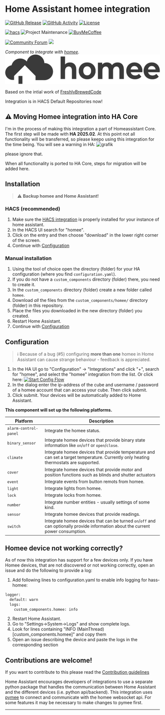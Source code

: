 # Home Assistant homee integration

[![GitHub Release][releases-shield]][releases]
[![GitHub Activity][commits-shield]][commits]
[![License][license-shield]](LICENSE)

[![hacs][hacsbadge]][hacs]
![Project Maintenance][maintenance-shield]
[![BuyMeCoffee][buymecoffeebadge]][buymecoffee]

[![Community Forum][forum-shield]][forum]
![][usage]

_Component to integrate with [homee][homee]._
![grafik][homee_logo]

Based on the intial work of [FreshlyBrewedCode]

Integration is in HACS Default Repositories now!

## :warning: Moving Homee integration into HA Core
I'm in the process of making this integration a part of Homeassistant Core. The first step will be made with **HA 2025.02**. At this point not all functionality will be transferred, so please keepo using this integration for the time being.
You will see a warning in HA:
![grafik](https://github.com/user-attachments/assets/bc825b13-7a69-4a50-b9c7-b57ffb84067a)

please ignore that.

When all functionality is ported to HA Core, steps for migration will be added here.

## Installation

> :warning: **Backup homee and Home Assistant!**

### HACS (recommended)

1. Make sure the [HACS integration](https://hacs.xyz/) is properly installed for your instance of home assistant.
2. In the HACS UI search for "homee".
3. Click on the entry and then choose "download" in the lower right corner of the screen.
4. Continue with [Configuration](https://github.com/Taraman17/hass-homee?tab=readme-ov-file#configuration)

### Manual installation

1. Using the tool of choice open the directory (folder) for your HA configuration (where you find `configuration.yaml`).
2. If you do not have a `custom_components` directory (folder) there, you need to create it.
3. In the `custom_components` directory (folder) create a new folder called `homee`.
4. Download _all_ the files from the `custom_components/homee/` directory (folder) in this repository.
5. Place the files you downloaded in the new directory (folder) you created.
6. Restart Home Assistant.
7. Continue with [Configuration](https://github.com/Taraman17/hass-homee?tab=readme-ov-file#configuration)

## Configuration

> :information_source: Because of a bug (#5) configuring **more than one** homee in Home Assistant can cause strange behaviour - feedback is appreciated.

1. In the HA UI go to "Configuration" -> "Integrations" and click "+", search for "homee", and select the "homee" integration from the list.
   Or click here: [![Start Config Flow](https://my.home-assistant.io/badges/config_flow_start.svg)](https://my.home-assistant.io/redirect/config_flow_start?domain=homee)
2. In the dialog enter the ip-address of the cube and username / password of a homee account that can access your cube.
   Then click submit.
3. Click submit. Your devices will be automatically added to Home Assistant.

**This component will set up the following platforms.**

| Platform              | Description                                                                                                                          |
| --------------------- | ------------------------------------------------------------------------------------------------------------------------------------ |
| `alarm-control-panel` | Integrate the homee status.                                                                                                          |
| `binary_sensor`       | Integrate homee devices that provide binary state information like `on`/`off` or `open`/`close`.                                     |
| `climate`             | Integrate homee devices that provide temperature and can set a target temperature. Currently only heating thermostats are supported. |
| `cover`               | Integrate homee devices that provide motor and position functions such as blinds and shutter actuators                               |
| `event`               | Integrate events from button remots from homee.                                                                                      |
| `light`               | Integrate lights from homee.                                                                                                         |
| `lock`                | Integrate locks from homee.                                                                                                          |
| `number`              | Integrate number entities - usually settings of some kind.                                                                           |
| `sensor`              | Integrate homee devices that provide readings.                                                                                       |
| `switch`              | Integrate homee devices that can be turned `on`/`off` and can optionally provide information about the current power consumption.    |

## Homee device not working correctly?

As of now this integration has support for a few devices only. If you have Homee devices, that are not discovered or not working correctly, open an issue and do the following to provide a log:

1. Add following lines to configuration.yaml to enable info logging for hass-homee:

```
logger:
  default: warn
  logs:
    custom_components.homee: info
```

2. Restart Home Assistant.
3. Go to "Settings->System->Logs" and show complete logs.
4. Look for lines containing "INFO (MainThread) \[custom_components.homee]" and copy them
5. Open an issue describing the device and paste the logs in the corresponding section

## Contributions are welcome!

If you want to contribute to this please read the [Contribution guidelines](CONTRIBUTING.md)

Home Assistant encourages developers of integrations to use a separate python package that handles the communication between Home Assistant and the different devices (i.e. python api/backend). This integration uses [pymee](https://github.com/FreshlyBrewedCode/pymee) to connect and communicate with the homee websocket api. For some features it may be necessary to make changes to pymee first.

---

[homee]: https://hom.ee
[buymecoffee]: https://ko-fi.com/taraman
[buymecoffeebadge]: https://img.shields.io/badge/buy%20me%20a%20coffee-donate-yellow.svg?style=for-the-badge
[commits-shield]: https://img.shields.io/github/last-commit/Taraman17/hass-homee.svg?style=for-the-badge
[commits]: https://github.com/Taraman17/hass-homee/commits/master
[hacs]: https://github.com/custom-components/hacs
[hacsbadge]: https://img.shields.io/badge/HACS-Default-green.svg?style=for-the-badge
[homee_logo]: https://github.com/home-assistant/brands/blob/master/core_integrations/homee/logo.png
[forum-shield]: https://img.shields.io/badge/community-forum-brightgreen.svg?style=for-the-badge
[forum]: https://community.home-assistant.io/
[license-shield]: https://img.shields.io/github/license/custom-components/blueprint.svg?style=for-the-badge
[maintenance-shield]: https://img.shields.io/badge/maintainer-Taraman17-blue.svg?style=for-the-badge
[releases-shield]: https://img.shields.io/github/release/Taraman17/hass-homee.svg?style=for-the-badge
[releases]: https://github.com/Taraman17/hass-homee/releases
[FreshlyBrewedCode]: https://github.com/FreshlyBrewedCode
[this repository]: https://github.com/Taraman17/hass-homee
[usage]: https://img.shields.io/badge/dynamic/json?color=41BDF5&logo=home-assistant&label=integration%20usage&suffix=%20installs&cacheSeconds=15600&url=https://analytics.home-assistant.io/custom_integrations.json&query=$.homee.total
